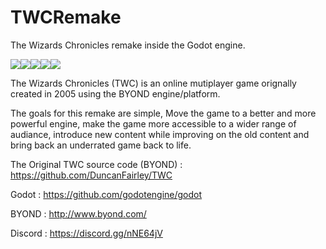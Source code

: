 # TWCRemake
The Wizards Chronicles remake inside the Godot engine.

<img src="https://img.shields.io/github/issues/MaxIsJoe/TWCRemake"><img src="https://img.shields.io/github/last-commit/MaxIsJoe/TWCRemake"><img src="https://img.shields.io/github/license/mashape/apistatus.svg"><img src=https://img.shields.io/badge/Made%20In-Godot-blue><img src="https://img.shields.io/badge/Proudly%20Hosted%20By-localhost-green">



The Wizards Chronicles (TWC) is an online mutiplayer game orignally created in 2005 using the BYOND engine/platform.


The goals for this remake are simple, Move the game to a better and more powerful engine, make the game more accessible to a wider range of audiance, introduce new content while improving on the old content and bring back an underrated game back to life.

The Original TWC source code (BYOND) : https://github.com/DuncanFairley/TWC

Godot : https://github.com/godotengine/godot

BYOND : http://www.byond.com/

Discord : https://discord.gg/nNE64jV
